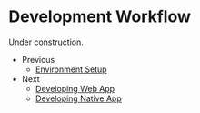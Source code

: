 # Development Workflow

Under construction.


* Previous
    * [Environment Setup](/develop/guides/env-setup)
* Next
    * [Developing Web App](/develop/guides/web-app)
    * [Developing Native App](/develop/guides/native-app)